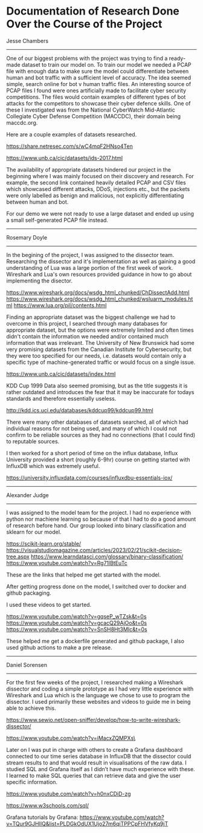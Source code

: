 # Documentation of Research Done Over the Course of the Project
Jesse Chambers
________________________________________________________________________________________________________________________________
One of our biggest problems with the project was trying to find a ready-made dataset to train our model on. To train our model we needed a PCAP file with enough data to make sure the model could differentiate between human and bot traffic with a sufficient level of accuracy. The idea seemed simple, search online for bot v human traffic files. An interesting source of PCAP files I found were ones artificially made to facilitate cyber security competitions. The files would contain examples of different types of bot attacks for the competitors to showcase their cyber defence skills. One of these I investigated was from the National CyberWatch Mid-Atlantic Collegiate Cyber Defense Competition (MACCDC), their domain being maccdc.org. 

Here are a couple examples of datasets researched.

https://share.netresec.com/s/wC4mqF2HNso4Ten

https://www.unb.ca/cic/datasets/ids-2017.html

The availability of appropriate datasets hindered our project in the beginning where I was mainly focused on their discovery and research. For example, the second link contained heavily detailed PCAP and CSV files which showcased different attacks, DDoS, injections etc., but the packets were only labelled as benign and malicious, not explicitly differentiating between human and bot.

For our demo we were not ready to use a large dataset and ended up using a small self-generated PCAP file instead.
________________________________________________________________________________________________________________________________
Rosemary Doyle
_________________________________________________________________________________________________________________________________

In the begining of the project, I was assigned to the dissector team. Researching the dissector and it's implementation as well as gaining a good understanding of Lua was a large portion of the first week of work. Wireshark and Lua's own resources provided guidance in how to go about implementing the disector. 

https://www.wireshark.org/docs/wsdg_html_chunked/ChDissectAdd.html
https://www.wireshark.org/docs/wsdg_html_chunked/wsluarm_modules.html
https://www.lua.org/pil/contents.html

Finding an appropriate dataset was the biggest challenge we had to overcome in this project, I searched through many databases for appropriate dataset, but the options were extremely limited and often times didn't contain the information we needed and/or contained much information that was irrelevant. The University of New Brunswick had some very promising datasets from the Canadian Institute for Cybersecurity, but they were too specified for our needs, i.e. datasets would contain only a specific type of machine-generated traffic or would focus on a single issue.

https://www.unb.ca/cic/datasets/index.html

KDD Cup 1999 Data also seemed promising, but as the title suggests it is rather outdated and introduces the fear that it may be inaccurate for todays standards and therefore essentially useless.

http://kdd.ics.uci.edu/databases/kddcup99/kddcup99.html

There were many other databases of datasets searched, all of which had individual reasons for not being used, and many of which I could not confirm to be reliable sources as they had no connections (that I could find) to reputable sources.

I then worked for a short period of time on the influx database, Influx University provided a short (roughly 6-9hr) course on getting started with InfluxDB which was extremely useful.

https://university.influxdata.com/courses/influxdbu-essentials-iox/
_________________________________________________________________________________________________________________________________
Alexander Judge
_________________________________________________________________________________________________________________________________
I was assigned to the model team for the project. I had no experience with python nor machiene learning so because of that I had to do a good amount of research before hand. Our group looked into binary classification and sklearn for our model. 

https://scikit-learn.org/stable/
https://visualstudiomagazine.com/articles/2023/02/21/scikit-decision-tree.aspx
https://www.learndatasci.com/glossary/binary-classification/
https://www.youtube.com/watch?v=Rg71lBtEuTc

These are the links that helped me get started with the model. 

After getting progress done on the model, I switched over to docker and github packaging.

I used these videos to get started.

https://www.youtube.com/watch?v=gqseP_wTZsk&t=0s
https://www.youtube.com/watch?v=gcacQ29AjOo&t=0s
https://www.youtube.com/watch?v=SnSH8Ht3MIc&t=0s

These helped me get a dockerfile generated and github package, I also used github actions to make a pre release. 

---------------------------------------------------------------------------------------------------------------------------------
Daniel Sorensen
_________________________________________________________________________________________________________________________________
For the first few weeks of the project, I researched making a Wireshark dissector and coding a simple prototype as I had very little experience with Wireshark and Lua which is the language we chose to use to program the dissector. I used primarily these websites and videos to guide me in being able to achieve this.

https://www.sewio.net/open-sniffer/develop/how-to-write-wireshark-dissector/

https://www.youtube.com/watch?v=iMacxZQMPXs\

Later on I was put in charge with others to create a Grafana dashboard connected to our time series database in InfluxDB that the dissector could stream results to and that would result in visualisations of the raw data. I studied SQL and Grafana itself as I didn’t have much experience with these. I learned to make SQL queries that can retrieve data and give the user specific information.

https://www.youtube.com/watch?v=h0nxCDiD-zg

https://www.w3schools.com/sql/

Grafana tutorials by Grafana: https://www.youtube.com/watch?v=TQur9GJHIIQ&list=PLDGkOdUX1Ujo27m6qiTPPCpFHVfyKq9jT




